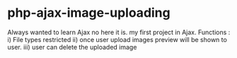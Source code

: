 # php-ajax-image-uploading
Always wanted to learn Ajax no here it is. my first project in Ajax.
Functions : 
i) File types restricted
ii) once user upload images preview will be shown to user.
iii) user can delete the uploaded image
